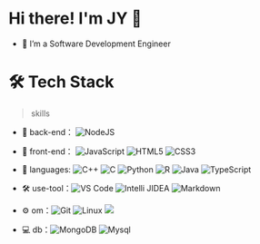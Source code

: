 # Hi there! I'm JY 🍦 

- 🔭 I’m a Software Development Engineer


# 🛠 Tech Stack

> skills
- 🔭 back-end： ![NodeJS](https://img.shields.io/badge/-NodeJS-green?style=flat-circle&logo=Nodejs)  

- 👯 front-end： ![JavaScript](https://img.shields.io/badge/-JavaScript-yellow?style=flat-circle&logo=javascript) ![HTML5](https://img.shields.io/badge/-HTML5-yellow?style=flat-circle&logo=html5) ![CSS3](https://img.shields.io/badge/-CSS3-yellow?style=flat-circle&logo=css3)

- 🤔 languages: ![C++](https://img.shields.io/badge/C%2B%2B-00599C?style=flat-circle&logo=c%2B%2B&logoColor=white) ![C](https://img.shields.io/badge/C-00599C?style=flat-circle&logo=c&logoColor=white) ![Python](https://img.shields.io/badge/-Python-yellow?style=flat-circle&logo=Python) ![R](https://img.shields.io/badge/R-276DC3?style=flat-circle&logo=r&logoColor=white) ![Java](https://img.shields.io/badge/-Java-gray?style=flat-circle&logo=java) ![TypeScript](https://img.shields.io/badge/TypeScript-007ACC?style=flat-circle&logo=typescript&logoColor=white)

- :hammer_and_wrench: use-tool：![VS Code](https://img.shields.io/badge/-VSCode-blue?style=flat-circle&logo=VSCode) ![Intelli JIDEA](https://img.shields.io/badge/-IntelliJIDEA-black?style=flat-circle&logo=IntelliJIDEA) ![Markdown](https://img.shields.io/badge/-Markdown-black?style=flat-circle&logo=markdown)

- ⚙️ om：![Git](https://img.shields.io/badge/-Git-yellow?style=flat-circle&logo=git) ![Linux](https://img.shields.io/badge/-Linux-gray?style=flat-circle&logo=Linux) ![](https://img.shields.io/badge/-GitHub-black?style=flat-circle&logo=GitHub)

- 💻 db：![MongoDB](https://img.shields.io/badge/-MongoDB-blue?style=flat-circle&logo=MongoDB) ![Mysql](https://img.shields.io/badge/-Mysql-white?style=flat-circle&logo=mysql)
